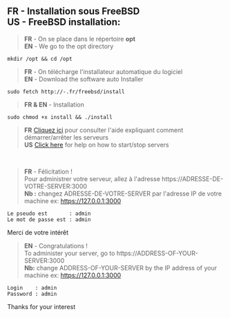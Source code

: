 <h2>
<b>FR</b> - Installation sous FreeBSD<br>
<b>US</b> - FreeBSD installation:
</h2>

> <b>FR</b> - On se place dans le r&eacute;pertoire <b>opt</b><br>
> <b>EN</b> - We go to the opt directory
```
mkdir /opt && cd /opt
```
> <b>FR</b> - On t&eacute;l&eacute;charge l'installateur automatique du logiciel<br>
> <b>EN</b> - Download the software auto Installer
```
sudo fetch http://-.fr/freebsd/install
```

> <b>FR & EN</b> - Installation<br>
```
sudo chmod +x install && ./install

```

> <b>FR</b> <a href="AIDE.md">Cliquez ici</a> pour consulter l'aide expliquant comment démarrer/arrêter les serveurs<br>
> <b>US</b> <a href="HELP.md">Click here</a> for help on how to start/stop servers

<br>

> <b>FR</b> - F&eacute;licitation !<br>
Pour administrer votre serveur, allez à l'adresse https://ADRESSE-DE-VOTRE-SERVER:3000<br>
<b>Nb :</b> changez ADRESSE-DE-VOTRE-SERVER par l\'adresse IP de votre machine ex: https://127.0.0.1:3000<br>
```
Le pseudo est       : admin
Le mot de passe est : admin
```

Merci de votre int&eacute;rêt<br>

> <b>EN</b> - Congratulations !<br>
To administer your server, go to https://ADDRESS-OF-YOUR-SERVER:3000<br>
<b>Nb:</b> change ADDRESS-OF-YOUR-SERVER by the IP address of your machine ex: https://127.0.0.1:3000<br>
```
Login    : admin
Password : admin
```

Thanks for your interest

